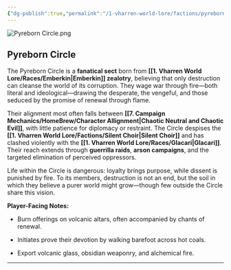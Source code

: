 ```yaml
---
{"dg-publish":true,"permalink":"/1-vharren-world-lore/factions/pyreborn-circle/"}
---
```


![Pyreborn Circle.png](/img/user/z.%20Assets/Pyreborn%20Circle.png)

##  **Pyreborn Circle**

The Pyreborn Circle is a **fanatical sect** born from **[[1. Vharren World Lore/Races/Emberkin\|Emberkin]] zealotry**, believing that only destruction can cleanse the world of its corruption. They wage war through fire—both literal and ideological—drawing the desperate, the vengeful, and those seduced by the promise of renewal through flame.

Their alignment most often falls between **[[7. Campaign Mechanics/HomeBrew/Character Allignment\|Chaotic Neutral and Chaotic Evil]]**, with little patience for diplomacy or restraint. The Circle despises the **[[1. Vharren World Lore/Factions/Silent Choir\|Silent Choir]]** and has clashed violently with the **[[1. Vharren World Lore/Races/Glacari\|Glacari]]**. Their reach extends through **guerrilla raids**, **arson campaigns**, and the targeted elimination of perceived oppressors.

Life within the Circle is dangerous: loyalty brings purpose, while dissent is punished by fire. To its members, destruction is not an end, but the soil in which they believe a purer world might grow—though few outside the Circle share this vision.

**Player-Facing Notes:**

- Burn offerings on volcanic altars, often accompanied by chants of renewal.
    
- Initiates prove their devotion by walking barefoot across hot coals.
    
- Export volcanic glass, obsidian weaponry, and alchemical fire.

---

